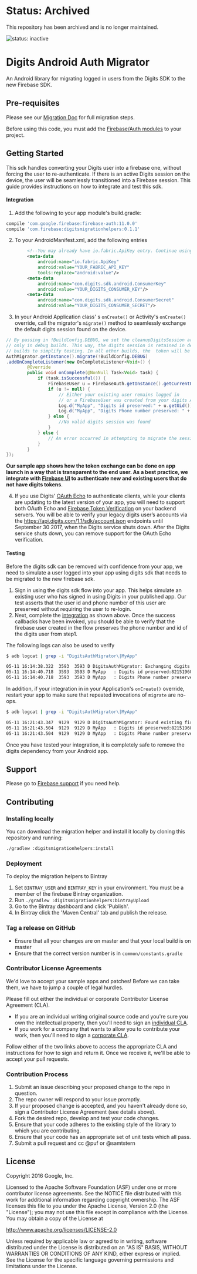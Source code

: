# Status: Archived
This repository has been archived and is no longer maintained.

![status: inactive](https://img.shields.io/badge/status-inactive-red.svg)

# Digits Android Auth Migrator

An Android library for migrating logged in users from the Digits SDK to the new
Firebase SDK.

## Pre-requisites

Please see our [Migration Doc](https://firebase.google.com/support/guides/digits-android) for full migration steps. 

Before using this code, you must add the [Firebase/Auth modules](https://firebase.google.com/docs/auth/android/start/) to your project.

## Getting Started
This sdk handles converting your Digits user into a firebase one, without forcing the user to re-authenticate. If there is an active Digits session on the device, the user will be seamlessly transitioned into a Firebase session. 
This guide provides instructions on how to integrate and test this sdk.

#### Integration
1. Add the following to your app module's build.gradle:
  ```groovy
  compile 'com.google.firebase:firebase-auth:11.0.0'
  compile 'com.firebase:digitsmigrationhelpers:0.1.1'
  ```
2. To your AndroidManifest.xml, add the following entries
  ```xml
          <!--You may already have io.fabric.ApiKey entry. Continue using it -->
          <meta-data
              android:name="io.fabric.ApiKey"
              android:value="YOUR_FABRIC_API_KEY"
              tools:replace="android:value"/>
          <meta-data
              android:name="com.digits.sdk.android.ConsumerKey"
              android:value="YOUR_DIGITS_CONSUMER_KEY"/>
          <meta-data
              android:name="com.digits.sdk.android.ConsumerSecret"
              android:value="YOUR_DIGITS_CONSUMER_SECRET"/>
  ```
3. In your Android Application class' s `onCreate()` or Activity's `onCreate()` override, call the migrator's `migrate()` method to seamlessly exchange the default digits session found on the device.

  ```java
  // By passing in !BuildConfig.DEBUG, we set the cleanupDigitsSession arg to true 
  // only in debug builds. This way, the digits session is retained in debug 
  // builds to simplify testing. In all other builds, the  token will be deleted.
  AuthMigrator.getInstance().migrate(!BuildConfig.DEBUG)
  .addOnCompleteListener(new OnCompleteListener<Void>() {
          @Override
          public void onComplete(@NonNull Task<Void> task) {
              if (task.isSuccessful()) {
                  FirebaseUser u = FirebaseAuth.getInstance().getCurrentUser();
                  if (u != null) {
                      // Either your existing user remains logged in
                      // or a FirebaseUser was created from your digits Auth state.
                      Log.d("MyApp", "Digits id preserved:" + u.getUid());
                      Log.d("MyApp", "Digits Phone number preserved: " + u.getPhoneNumber());
                  } else {
                      //No valid digits session was found
                  }
              } else {
                  // An error occurred in attempting to migrate the session
              }
          }
  });
  ```
**Our sample app shows how the token exchange can be done on app launch in a way that is transparent to the end user. As a best practice, we integrate with [Firebase UI](https://github.com/firebase/FirebaseUI-Android) to authenticate new and existing users that do not have digits tokens**.

4. If you use Digits' [OAuth Echo](https://docs.fabric.io/android/digits/advanced-setup.html) to authenticate clients, while your clients are updating to the latest version of your app, you will need to support both OAuth Echo and [Firebase Token Verification](https://firebase.google.com/docs/auth/admin/verify-id-tokens) on your backend servers. You will be able to verify your legacy digits user’s accounts via the https://api.digits.com/1.1/sdk/account.json endpoints until September 30 2017, when the Digits service shuts down. After the Digits service shuts down, you can remove support for the OAuth Echo verification.

#### Testing
Before the digits sdk can be removed with confidence from your app, we need to simulate a user logged into your app using digits sdk that needs to be migrated to the new firebase sdk.

1. Sign in using the digits sdk flow into your app. This helps simulate an existing user who has signed in using Digits in your published app. Our test asserts that the user id and phone number of this user are preserved without requiring the user to re-login.
2. Next, complete the [integration](#integration) as shown above. Once the success callbacks have been invoked, you should be able to verify that the firebase user created in the flow preserves the phone number and id of the digits user from step1. 

  The following logs can also be used to verify
  ```bash
  $ adb logcat | grep -i "DigitsAuthMigrator\|MyApp"
  
  05-11 16:14:38.322  3593  3593 D DigitsAuthMigrator: Exchanging digits session
  05-11 16:14:40.718  3593  3593 D MyApp   : Digits id preserved:8215196027230
  05-11 16:14:40.718  3593  3593 D MyApp   : Digits Phone number preserved+14148981327
  
  ```
  
  In addition, if your integration in in your Application's `onCreate()` override, restart your app to make sure that repeated invocations of `migrate` are no-ops.
  
  ```bash
  $ adb logcat | grep -i "DigitsAuthMigrator\|MyApp"
  
  05-11 16:21:43.347  9129  9129 D DigitsAuthMigrator: Found existing firebase session. Skipping Exchange.
  05-11 16:21:43.504  9129  9129 D MyApp   : Digits id preserved:8215196027230
  05-11 16:21:43.504  9129  9129 D MyApp   : Digits Phone number preserved+14148981327
  ```

Once you have tested your integration, it is completely safe to remove the digits dependency from your Android app.

## Support

Please go to [Firebase support](https://firebase.google.com/support/) if you need help.

## Contributing

### Installing locally

You can download the migration helper and install it locally by cloning this
repository and running:

```bash
./gradlew :digitsmigrationhelpers:install
```

###  Deployment

To deploy the migration helpers to Bintray

  1. Set `BINTRAY_USER` and `BINTRAY_KEY` in your environment. You must
     be a member of the firebase Bintray organization.
  2. Run `./gradlew :digitsmigrationhelpers:bintrayUpload`
  3. Go to the Bintray dashboard and click 'Publish'.
  4. In Bintray click the 'Maven Central' tab and publish the release.

### Tag a release on GitHub

* Ensure that all your changes are on master and that your local build is on master
* Ensure that the correct version number is in `common/constants.gradle`

### Contributor License Agreements

We'd love to accept your sample apps and patches! Before we can take them, we
have to jump a couple of legal hurdles.

Please fill out either the individual or corporate Contributor License Agreement
(CLA).

  * If you are an individual writing original source code and you're sure you
    own the intellectual property, then you'll need to sign an
    [individual CLA](https://developers.google.com/open-source/cla/individual).
  * If you work for a company that wants to allow you to contribute your work,
    then you'll need to sign a
    [corporate CLA](https://developers.google.com/open-source/cla/corporate).

Follow either of the two links above to access the appropriate CLA and
instructions for how to sign and return it. Once we receive it, we'll be able to
accept your pull requests.

### Contribution Process

1. Submit an issue describing your proposed change to the repo in question.
1. The repo owner will respond to your issue promptly.
1. If your proposed change is accepted, and you haven't already done so, sign a
   Contributor License Agreement (see details above).
1. Fork the desired repo, develop and test your code changes.
1. Ensure that your code adheres to the existing style of the library to which
   you are contributing.
1. Ensure that your code has an appropriate set of unit tests which all pass.
1. Submit a pull request and cc @puf or @samtstern

License
-------

Copyright 2016 Google, Inc.

Licensed to the Apache Software Foundation (ASF) under one or more contributor
license agreements.  See the NOTICE file distributed with this work for
additional information regarding copyright ownership.  The ASF licenses this
file to you under the Apache License, Version 2.0 (the "License"); you may not
use this file except in compliance with the License.  You may obtain a copy of
the License at

http://www.apache.org/licenses/LICENSE-2.0

Unless required by applicable law or agreed to in writing, software
distributed under the License is distributed on an "AS IS" BASIS, WITHOUT
WARRANTIES OR CONDITIONS OF ANY KIND, either express or implied.  See the
License for the specific language governing permissions and limitations under
the License.
